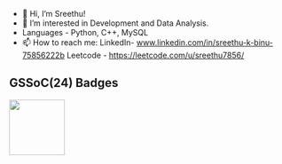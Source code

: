 - 👋 Hi, I’m Sreethu!
- 🌱 I’m interested in Development and Data Analysis.
- Languages - Python, C++, MySQL
- 📫 How to reach me: LinkedIn- www.linkedin.com/in/sreethu-k-binu-75856222b
  Leetcode - https://leetcode.com/u/sreethu7856/

<!---
sreethukb/sreethukb is a ✨ special ✨ repository because its `README.md` (this file) appears on your GitHub profile.
You can click the Preview link to take a look at your changes.
--->
## GSSoC(24) Badges 
<div style='display:flex; align-items:center; gap: 10px;' align='center'>
<img src="https://github.com/sreethukb/Postman-Challenge/blob/main/docs/assets/Postman%20White.png" width="100px" height="100px" />
</div>
